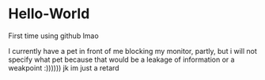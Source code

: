 # Hello-World
First time using github lmao

I currently have a pet in front of me blocking my monitor, partly, but i will not specify what pet because that would be a leakage of information or a weakpoint :)))))) jk im just a retard
